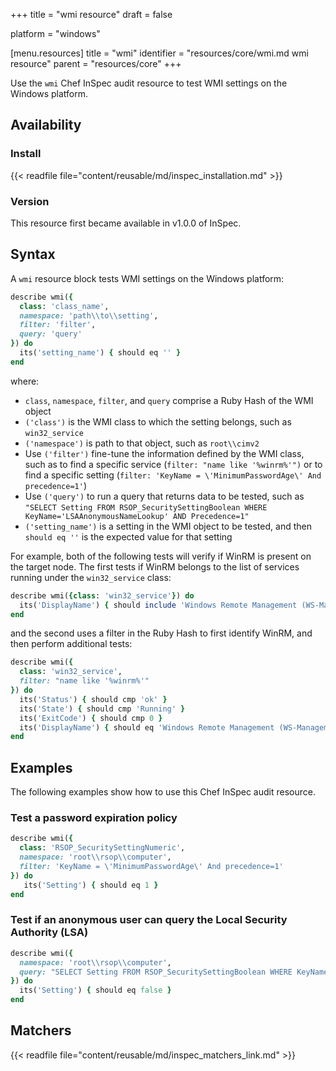 +++
title = "wmi resource"
draft = false

platform = "windows"

[menu.resources]
    title = "wmi"
    identifier = "resources/core/wmi.md wmi resource"
    parent = "resources/core"
+++

Use the `wmi` Chef InSpec audit resource to test WMI settings on the Windows platform.

## Availability

### Install

{{< readfile file="content/reusable/md/inspec_installation.md" >}}

### Version

This resource first became available in v1.0.0 of InSpec.

## Syntax

A `wmi` resource block tests WMI settings on the Windows platform:

```ruby
describe wmi({
  class: 'class_name',
  namespace: 'path\\to\\setting',
  filter: 'filter',
  query: 'query'
}) do
  its('setting_name') { should eq '' }
end
```

where:

- `class`, `namespace`, `filter`, and `query` comprise a Ruby Hash of the WMI object
- `('class')` is the WMI class to which the setting belongs, such as `win32_service`
- `('namespace')` is path to that object, such as `root\\cimv2`
- Use `('filter')` fine-tune the information defined by the WMI class, such as to find a specific service (`filter: "name like '%winrm%'")` or to find a specific setting (`filter: 'KeyName = \'MinimumPasswordAge\' And precedence=1'`)
- Use `('query')` to run a query that returns data to be tested, such as `"SELECT Setting FROM RSOP_SecuritySettingBoolean WHERE KeyName='LSAAnonymousNameLookup' AND Precedence=1"`
- `('setting_name')` is a setting in the WMI object to be tested, and then `should eq ''` is the expected value for that setting

For example, both of the following tests will verify if WinRM is present on the target node. The first tests if WinRM belongs to the list of services running under the `win32_service` class:

```ruby
describe wmi({class: 'win32_service'}) do
  its('DisplayName') { should include 'Windows Remote Management (WS-Management)'}
end
```

and the second uses a filter in the Ruby Hash to first identify WinRM, and then perform additional tests:

```ruby
describe wmi({
  class: 'win32_service',
  filter: "name like '%winrm%'"
}) do
  its('Status') { should cmp 'ok' }
  its('State') { should cmp 'Running' }
  its('ExitCode') { should cmp 0 }
  its('DisplayName') { should eq 'Windows Remote Management (WS-Management)'}
end
```

## Examples

The following examples show how to use this Chef InSpec audit resource.

### Test a password expiration policy

```ruby
describe wmi({
  class: 'RSOP_SecuritySettingNumeric',
  namespace: 'root\\rsop\\computer',
  filter: 'KeyName = \'MinimumPasswordAge\' And precedence=1'
}) do
   its('Setting') { should eq 1 }
end
```

### Test if an anonymous user can query the Local Security Authority (LSA)

```ruby
describe wmi({
  namespace: 'root\\rsop\\computer',
  query: "SELECT Setting FROM RSOP_SecuritySettingBoolean WHERE KeyName='LSAAnonymousNameLookup' AND Precedence=1"
}) do
  its('Setting') { should eq false }
end
```

## Matchers

{{< readfile file="content/reusable/md/inspec_matchers_link.md" >}}
